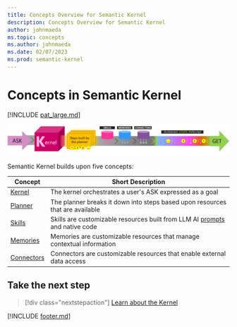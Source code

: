 ```yaml
---
title: Concepts Overview for Semantic Kernel
description: Concepts Overview for Semantic Kernel
author: johnmaeda
ms.topic: concepts
ms.author: johnmaeda
ms.date: 02/07/2023
ms.prod: semantic-kernel
---
```


# Concepts in Semantic Kernel

[!INCLUDE [pat_large.md](../includes/pat_large.md)]

![Journey of an ask to a get in Semantic Kernel visualized as phases as annotated immediately below](../media/fullview.png)

Semantic Kernel builds upon five concepts:

| Concept | Short Description |
|---|---|
| [Kernel](kernel) | The kernel orchestrates a user's ASK expressed as a goal |
| [Planner](planner)| The planner breaks it down into steps based upon resources that are available |
| [Skills](skills)| Skills are customizable resources built from LLM AI [prompts](../concepts-ai/prompts) and native code |
| [Memories](memories)| Memories are customizable resources that manage contextual information |
| [Connectors](Connectors)| Connectors are customizable resources that enable external data access |

## Take the next step

> [!div class="nextstepaction"]
> [Learn about the Kernel](kernel)

[!INCLUDE [footer.md](../includes/footer.md)]
